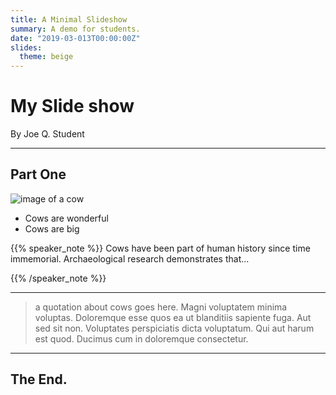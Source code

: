 ```yaml
---
title: A Minimal Slideshow
summary: A demo for students.
date: "2019-03-013T00:00:00Z"
slides:
  theme: beige
---
```


# My Slide show

By Joe Q. Student

---

## Part One

![image of a cow](/img/cow.png)

+ Cows are wonderful
+ Cows are big

{{% speaker_note %}}
Cows have been part of human history since time immemorial. Archaeological research demonstrates that...

{{% /speaker_note %}}

---

> a quotation about cows goes here. Magni voluptatem minima voluptas. Doloremque esse quos ea ut blanditiis sapiente fuga. Aut sed sit non. Voluptates perspiciatis dicta voluptatum. Qui aut harum est quod. Ducimus cum in doloremque consectetur.

---

## The End.
